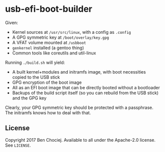 # usb-efi-boot-builder

Given:

- Kernel sources at `/usr/src/linux`, with a config as `.config`
- A GPG symmetric key at `/boot/overlay/key.gpg`
- A VFAT volume mounted at `/usbboot`
- `genkernel` installed (a gentoo thing)
- Common tools like coreutils and util-linux

Running `./build.sh` will yield:

- A built kernel+modules and initramfs image, with boot necessities copied to the USB stick
- GPG encryption of the boot image
- All as an EFI boot image that can be directly booted without a bootloader
- Backups of the build script itself (so you can rebuild from the USB stick) and the GPG key

Clearly, your GPG symmetric key should be protected with a passphrase. The initramfs knows how to deal with that.

## License

Copyright 2017 Ben Chociej. Available to all under the Apache-2.0 license. See `LICENSE`.
